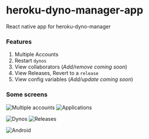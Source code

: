# heroku-dyno-manager-app
React native app for heroku-dyno-manager

### Features

1. Multiple Accounts
2. Restart `dynos`
3. View collaborators (*Add/remove coming soon*)
4. View Releases, Revert to a `release`
5. View config variables (*Add/update coming soon*)

### Some screens

![Multiple accounts](http://res.cloudinary.com/djvymo9lw/image/upload/w_300/thumb_IMG_0296_1024_djy24j.jpg "Multiple accounts") ![Applications](http://res.cloudinary.com/djvymo9lw/image/upload/w_300/thumb_IMG_0299_1024_krjs5t.jpg "Apps")

![Dynos](http://res.cloudinary.com/djvymo9lw/image/upload/w_300/thumb_IMG_0297_1024_ccsqkm.jpg "App Dynos") ![Releases](http://res.cloudinary.com/djvymo9lw/image/upload/w_300/thumb_IMG_0298_1024_mdhziz.jpg "Releases")

![Android](http://res.cloudinary.com/djvymo9lw/image/upload/w_300/Screenshot_2016-05-19-14-38-48_mvbmnp.jpg "Android drawer")
